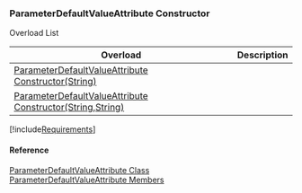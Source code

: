 ﻿### ParameterDefaultValueAttribute Constructor

Overload List

| Overload | Description |
| --- | --- |
| [ParameterDefaultValueAttribute Constructor(String)](fcSDK~FChoice.Foundation.Clarify.Attributes.ParameterDefaultValueAttribute~_ctor(String).md) |   |
| [ParameterDefaultValueAttribute Constructor(String,String)](fcSDK~FChoice.Foundation.Clarify.Attributes.ParameterDefaultValueAttribute~_ctor(String,String).md) |   |

[!include[Requirements](../partials/requirements.md)]



#### Reference

[ParameterDefaultValueAttribute Class](fcSDK~FChoice.Foundation.Clarify.Attributes.ParameterDefaultValueAttribute.md)  
[ParameterDefaultValueAttribute Members](fcSDK~FChoice.Foundation.Clarify.Attributes.ParameterDefaultValueAttribute_members.md)